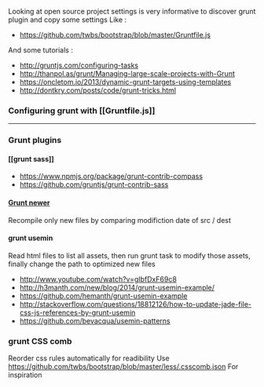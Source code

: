 Looking at open source project settings is very informative to discover grunt plugin and copy some settings 
Like : 

* https://github.com/twbs/bootstrap/blob/master/Gruntfile.js

And some tutorials : 
* http://gruntjs.com/configuring-tasks
* http://thanpol.as/grunt/Managing-large-scale-projects-with-Grunt
* https://oncletom.io/2013/dynamic-grunt-targets-using-templates
* http://dontkry.com/posts/code/grunt-tricks.html

### Configuring grunt with [[Gruntfile.js]]

****

### Grunt plugins 

#### [[grunt sass]]   
* https://www.npmjs.org/package/grunt-contrib-compass    
* https://github.com/gruntjs/grunt-contrib-sass

#### [Grunt newer](https://github.com/tschaub/grunt-newer)
Recompile only new files by comparing modifiction date of src / dest

#### grunt usemin

Read html files to list all assets, then run grunt task to modify those assets, finally change the path to optimized new files 
* http://www.youtube.com/watch?v=gIbfDxF69c8
* http://h3manth.com/new/blog/2014/grunt-usemin-example/
* https://github.com/hemanth/grunt-usemin-example
* http://stackoverflow.com/questions/18812126/how-to-update-jade-file-css-js-references-by-grunt-usemin
* https://github.com/bevacqua/usemin-patterns

### grunt CSS comb 
Reorder css rules automatically for readibility 
Use 
https://github.com/twbs/bootstrap/blob/master/less/.csscomb.json
For inspiration